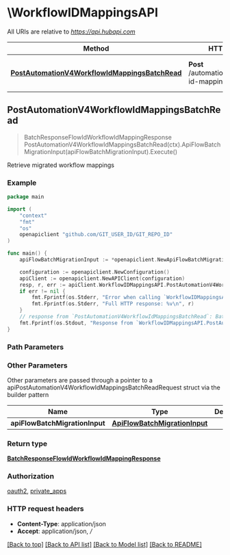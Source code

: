# \WorkflowIDMappingsAPI

All URIs are relative to *https://api.hubapi.com*

Method | HTTP request | Description
------------- | ------------- | -------------
[**PostAutomationV4WorkflowIdMappingsBatchRead**](WorkflowIDMappingsAPI.md#PostAutomationV4WorkflowIdMappingsBatchRead) | **Post** /automation/v4/workflow-id-mappings/batch/read | Retrieve migrated workflow mappings



## PostAutomationV4WorkflowIdMappingsBatchRead

> BatchResponseFlowIdWorkflowIdMappingResponse PostAutomationV4WorkflowIdMappingsBatchRead(ctx).ApiFlowBatchMigrationInput(apiFlowBatchMigrationInput).Execute()

Retrieve migrated workflow mappings



### Example

```go
package main

import (
	"context"
	"fmt"
	"os"
	openapiclient "github.com/GIT_USER_ID/GIT_REPO_ID"
)

func main() {
	apiFlowBatchMigrationInput := *openapiclient.NewApiFlowBatchMigrationInput([]openapiclient.ApiFlowBatchMigrationInputInputsInner{openapiclient.ApiFlowBatchMigrationInput_inputs_inner{ApiFlowBatchFetchMigrationFlowIdCoordinate: openapiclient.NewApiFlowBatchFetchMigrationFlowIdCoordinate("FlowMigrationStatuses_example", "Type_example")}}) // ApiFlowBatchMigrationInput | 

	configuration := openapiclient.NewConfiguration()
	apiClient := openapiclient.NewAPIClient(configuration)
	resp, r, err := apiClient.WorkflowIDMappingsAPI.PostAutomationV4WorkflowIdMappingsBatchRead(context.Background()).ApiFlowBatchMigrationInput(apiFlowBatchMigrationInput).Execute()
	if err != nil {
		fmt.Fprintf(os.Stderr, "Error when calling `WorkflowIDMappingsAPI.PostAutomationV4WorkflowIdMappingsBatchRead``: %v\n", err)
		fmt.Fprintf(os.Stderr, "Full HTTP response: %v\n", r)
	}
	// response from `PostAutomationV4WorkflowIdMappingsBatchRead`: BatchResponseFlowIdWorkflowIdMappingResponse
	fmt.Fprintf(os.Stdout, "Response from `WorkflowIDMappingsAPI.PostAutomationV4WorkflowIdMappingsBatchRead`: %v\n", resp)
}
```

### Path Parameters



### Other Parameters

Other parameters are passed through a pointer to a apiPostAutomationV4WorkflowIdMappingsBatchReadRequest struct via the builder pattern


Name | Type | Description  | Notes
------------- | ------------- | ------------- | -------------
 **apiFlowBatchMigrationInput** | [**ApiFlowBatchMigrationInput**](ApiFlowBatchMigrationInput.md) |  | 

### Return type

[**BatchResponseFlowIdWorkflowIdMappingResponse**](BatchResponseFlowIdWorkflowIdMappingResponse.md)

### Authorization

[oauth2](../README.md#oauth2), [private_apps](../README.md#private_apps)

### HTTP request headers

- **Content-Type**: application/json
- **Accept**: application/json, */*

[[Back to top]](#) [[Back to API list]](../README.md#documentation-for-api-endpoints)
[[Back to Model list]](../README.md#documentation-for-models)
[[Back to README]](../README.md)


